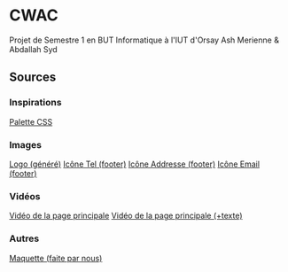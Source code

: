 # CWAC
Projet de Semestre 1 en BUT Informatique à l'IUT d'Orsay
Ash Merienne & Abdallah Syd

## Sources

### Inspirations
[Palette CSS](https://palettes.shecodes.io/palettes/201#palette)

### Images
[Logo (généré)](https://www.brandcrowd.com/)
[Icône Tel (footer)](https://www.iconfinder.com/icons/1608790/phone_icon)
[Icône Addresse (footer)](https://www.flaticon.com/fr/icone-gratuite/place_450016)
[Icône Email (footer)](https://www.flaticon.com/fr/icone-gratuite/enveloppe_222294)

### Vidéos
[Vidéo de la page principale](https://www.pexels.com/video/advanced-equipment-used-in-a-home-studio-5657831/)
[Vidéo de la page principale (+texte)](https://youtu.be/zh11Jz21vOY)

### Autres
[Maquette (faite par nous)](https://docs.google.com/presentation/d/1-viJzDL1bbXHDRZTLmz1l017Vd1IVW78IU5Zzea7ccU/edit?usp=sharing)